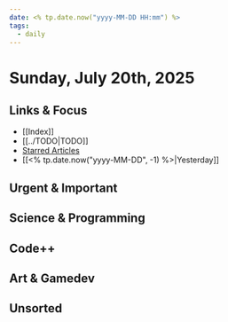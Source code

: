 ```yaml
---
date: <% tp.date.now("yyyy-MM-DD HH:mm") %>
tags:
  - daily
---
```


# Sunday, July 20th, 2025

## Links & Focus

- [[Index]]
- [[../TODO|TODO]]
- [Starred Articles](http://rss.home.arpa/starred)
- [[<% tp.date.now("yyyy-MM-DD", -1) %>|Yesterday]]

## Urgent & Important

## Science & Programming

## Code++

## Art & Gamedev

## Unsorted